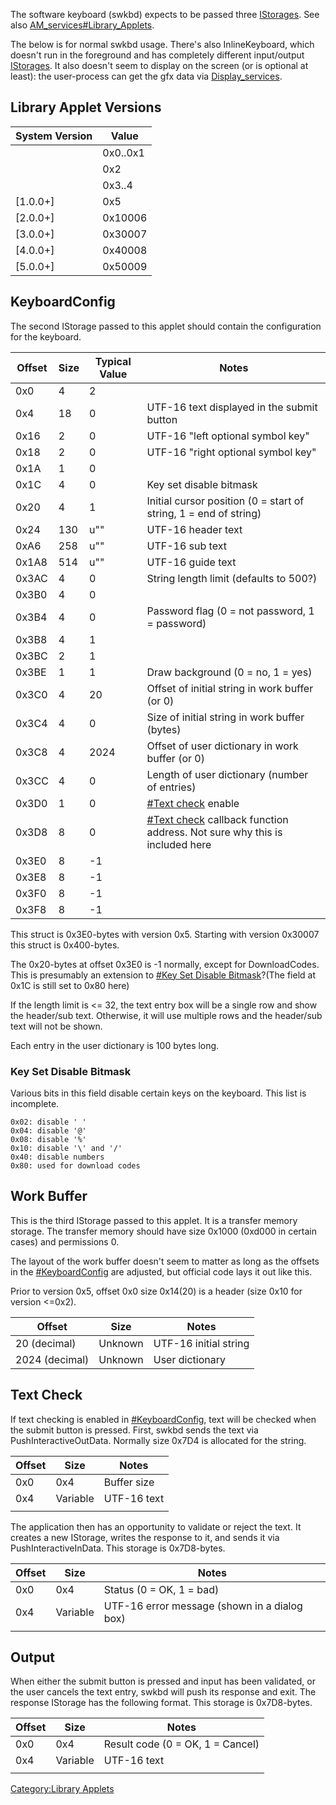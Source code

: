 The software keyboard (swkbd) expects to be passed three
[IStorages](AM%20services#IStorage.md##IStorage "wikilink"). See also
[AM\_services\#Library\_Applets](AM%20services#Library%20Applets.md##Library_Applets "wikilink").

The below is for normal swkbd usage. There's also InlineKeyboard, which
doesn't run in the foreground and has completely different input/output
[IStorages](AM%20services#IStorage.md##IStorage "wikilink"). It also
doesn't seem to display on the screen (or is optional at least): the
user-process can get the gfx data via
[Display\_services](Display%20services.md "wikilink").

## Library Applet Versions

| System Version | Value    |
| -------------- | -------- |
|                | 0x0..0x1 |
|                | 0x2      |
|                | 0x3..4   |
| \[1.0.0+\]     | 0x5      |
| \[2.0.0+\]     | 0x10006  |
| \[3.0.0+\]     | 0x30007  |
| \[4.0.0+\]     | 0x40008  |
| \[5.0.0+\]     | 0x50009  |

## KeyboardConfig

The second IStorage passed to this applet should contain the
configuration for the
keyboard.

| Offset | Size | Typical Value | Notes                                                                                                |
| ------ | ---- | ------------- | ---------------------------------------------------------------------------------------------------- |
| 0x0    | 4    | 2             |                                                                                                      |
| 0x4    | 18   | 0             | UTF-16 text displayed in the submit button                                                           |
| 0x16   | 2    | 0             | UTF-16 "left optional symbol key"                                                                    |
| 0x18   | 2    | 0             | UTF-16 "right optional symbol key"                                                                   |
| 0x1A   | 1    | 0             |                                                                                                      |
| 0x1C   | 4    | 0             | Key set disable bitmask                                                                              |
| 0x20   | 4    | 1             | Initial cursor position (0 = start of string, 1 = end of string)                                     |
| 0x24   | 130  | u""           | UTF-16 header text                                                                                   |
| 0xA6   | 258  | u""           | UTF-16 sub text                                                                                      |
| 0x1A8  | 514  | u""           | UTF-16 guide text                                                                                    |
| 0x3AC  | 4    | 0             | String length limit (defaults to 500?)                                                               |
| 0x3B0  | 4    | 0             |                                                                                                      |
| 0x3B4  | 4    | 0             | Password flag (0 = not password, 1 = password)                                                       |
| 0x3B8  | 4    | 1             |                                                                                                      |
| 0x3BC  | 2    | 1             |                                                                                                      |
| 0x3BE  | 1    | 1             | Draw background (0 = no, 1 = yes)                                                                    |
| 0x3C0  | 4    | 20            | Offset of initial string in work buffer (or 0)                                                       |
| 0x3C4  | 4    | 0             | Size of initial string in work buffer (bytes)                                                        |
| 0x3C8  | 4    | 2024          | Offset of user dictionary in work buffer (or 0)                                                      |
| 0x3CC  | 4    | 0             | Length of user dictionary (number of entries)                                                        |
| 0x3D0  | 1    | 0             | [\#Text check](#Text_check "wikilink") enable                                                        |
| 0x3D8  | 8    | 0             | [\#Text check](#Text_check "wikilink") callback function address. Not sure why this is included here |
| 0x3E0  | 8    | \-1           |                                                                                                      |
| 0x3E8  | 8    | \-1           |                                                                                                      |
| 0x3F0  | 8    | \-1           |                                                                                                      |
| 0x3F8  | 8    | \-1           |                                                                                                      |

This struct is 0x3E0-bytes with version 0x5. Starting with version
0x30007 this struct is 0x400-bytes.

The 0x20-bytes at offset 0x3E0 is -1 normally, except for DownloadCodes.
This is presumably an extension to [\#Key Set Disable
Bitmask](#Key_Set_Disable_Bitmask "wikilink")?(The field at 0x1C is
still set to 0x80 here)

If the length limit is \<= 32, the text entry box will be a single row
and show the header/sub text. Otherwise, it will use multiple rows and
the header/sub text will not be shown.

Each entry in the user dictionary is 100 bytes long.

### Key Set Disable Bitmask

Various bits in this field disable certain keys on the keyboard. This
list is incomplete.

    0x02: disable ' '
    0x04: disable '@'
    0x08: disable '%'
    0x10: disable '\' and '/'
    0x40: disable numbers
    0x80: used for download codes

## Work Buffer

This is the third IStorage passed to this applet. It is a transfer
memory storage. The transfer memory should have size 0x1000 (0xd000 in
certain cases) and permissions 0.

The layout of the work buffer doesn't seem to matter as long as the
offsets in the [\#KeyboardConfig](#KeyboardConfig "wikilink") are
adjusted, but official code lays it out like this.

Prior to version 0x5, offset 0x0 size 0x14(20) is a header (size 0x10
for version \<=0x2).

| Offset         | Size    | Notes                 |
| -------------- | ------- | --------------------- |
| 20 (decimal)   | Unknown | UTF-16 initial string |
| 2024 (decimal) | Unknown | User dictionary       |

## Text Check

If text checking is enabled in
[\#KeyboardConfig](#KeyboardConfig "wikilink"), text will be checked
when the submit button is pressed. First, swkbd sends the text via
PushInteractiveOutData. Normally size 0x7D4 is allocated for the string.

| Offset | Size     | Notes       |
| ------ | -------- | ----------- |
| 0x0    | 0x4      | Buffer size |
| 0x4    | Variable | UTF-16 text |
|        |          |             |

The application then has an opportunity to validate or reject the text.
It creates a new IStorage, writes the response to it, and sends it via
PushInteractiveInData. This storage is 0x7D8-bytes.

| Offset | Size     | Notes                                        |
| ------ | -------- | -------------------------------------------- |
| 0x0    | 0x4      | Status (0 = OK, 1 = bad)                     |
| 0x4    | Variable | UTF-16 error message (shown in a dialog box) |
|        |          |                                              |

## Output

When either the submit button is pressed and input has been validated,
or the user cancels the text entry, swkbd will push its response and
exit. The response IStorage has the following format. This storage is
0x7D8-bytes.

| Offset | Size     | Notes                            |
| ------ | -------- | -------------------------------- |
| 0x0    | 0x4      | Result code (0 = OK, 1 = Cancel) |
| 0x4    | Variable | UTF-16 text                      |
|        |          |                                  |

[Category:Library Applets](Category:Library_Applets "wikilink")
